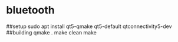 # bluetooth
##setup
sudo apt install qt5-qmake qt5-default qtconnectivity5-dev
##building
qmake .
make clean
make
